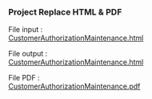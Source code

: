 ### Project Replace HTML & PDF

File input : <br />
[CustomerAuthorizationMaintenance.html](./html-input/CustomerAuthorizationMaintenance.html)

File output : <br />
[CustomerAuthorizationMaintenance.html](./html-output/CustomerAuthorizationMaintenance.html)

File PDF : <br />
[CustomerAuthorizationMaintenance.pdf](./pdf-output/CustomerAuthorizationMaintenance.pdf)